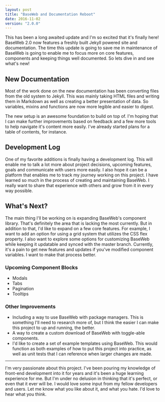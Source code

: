 ```yaml
---
layout: post
title: "BaseWeb and Documentation Reboot"
date: 2016-11-02
version: "2.0.0"
---
```


This has been a long awaited update and I'm so excited that it's finally here! BaseWeb 2.0 now features a freshly built Jekyll powered site and documentation. The time this update is going to save me in maintenance of BaseWeb is going to enable me to focus more on core features, components and keeping things well documented. So lets dive in and see what's new!

## New Documentation

Most of the work done on the new documentation has been converting files from the old system to Jekyll. This was mainly taking HTML files and writing them in Markdown as well as creating a better presentation of data. So variables, mixins and functions are now more legible and easier to digest.

The new setup is an awesome foundation to build on top of. I'm hoping that I can make further improvements based on feedback and a few more tools to help navigate it's content more easily. I've already started plans for a table of contents, for instance.

## Development Log

One of my favorite additions is finally having a development log. This will enable me to talk a lot more about project decisions, upcoming features, goals and communicate with users more easily. I also hope it can be a platform that enables me to track my journey working on this project. I have learned so much in the process of creating and maintaining BaseWeb. I really want to share that experience with others and grow from it in every way possible.

## What's Next?

The main thing I'll be working on is expanding BaseWeb's component library. That's definitely the area that is lacking the most currently. But in addition to that, I'd like to expand on a few core features. For example, I want to add an option for using a grid system that utilizes the CSS flex property. I also want to explore some options for customizing BaseWeb while keeping it updatable and synced with the master branch. Currently, it's a pain to get new features and updates if you've modified component variables. I want to make that process better.

### Upcoming Component Blocks

* Modals
* Tabs
* Pagination
* Tooltips

### Other Improvements

* Including a way to use BaseWeb with package managers. This is something I'll need to research more of, but I think the easier I can make this project to up and running, the better.
* A way to create a custom download of BaseWeb with toggle-able components.
* I'd like to create a set of example templates using BaseWeb. This would function as both examples of how to put this project into practice, as well as unit tests that I can reference when larger changes are made.

---

I'm very passionate about this project. I've been pouring my knowledge of front-end development into it for years and it's been a huge learning experience for me. But I'm under no delusion in thinking that it's perfect, or even that it ever will be. I would love some input from my fellow developers and users. Let me know what you like about it, and what you hate. I'd love to hear what you think.
